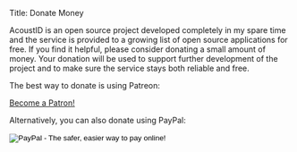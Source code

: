 Title: Donate Money

AcoustID is an open source project developed completely in my spare
time and the service is provided to a growing list of open
source applications for free. If you find it helpful, please
consider donating a small amount of money. Your donation will
be used to support further development of the project and to
make sure the service stays both reliable and free.

The best way to donate is using Patreon:

<a href="https://www.patreon.com/bePatron?u=21057764" data-patreon-widget-type="become-patron-button">Become a Patron!</a>

Alternatively, you can also donate using PayPal:

<form action="https://www.paypal.com/cgi-bin/webscr" method="post" target="_top">
<input type="hidden" name="cmd" value="_s-xclick">
<input type="hidden" name="hosted_button_id" value="B6TF8Z6EANZSE">
<input type="image" src="https://www.paypalobjects.com/en_US/i/btn/btn_donateCC_LG.gif" border="0" name="submit" alt="PayPal - The safer, easier way to pay online!">
<img alt="" border="0" src="https://www.paypalobjects.com/en_US/i/scr/pixel.gif" width="1" height="1">
</form>
